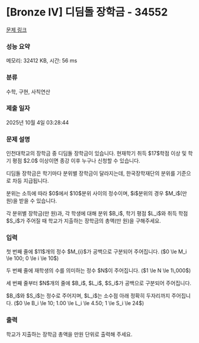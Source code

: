 # [Bronze IV] 디딤돌 장학금 - 34552 

[문제 링크](https://www.acmicpc.net/problem/34552) 

### 성능 요약

메모리: 32412 KB, 시간: 56 ms

### 분류

수학, 구현, 사칙연산

### 제출 일자

2025년 10월 4일 03:28:44

### 문제 설명

<p>인천대학교의 장학금 중 디딤돌 장학금이 있습니다. 현재학기 취득 $17$학점 이상 및 학기 평점 $2.0$ 이상이면 종강 이후 누구나 신청할 수 있습니다.</p>

<p>디딤돌 장학금은 학기마다 분위별 장학금이 달라지는데, 한국장학재단의 분위를 기준으로 차등 지급됩니다.</p>

<p>분위는 소득에 따라 $0$에서 $10$분위 사이의 정수이며, $i$분위의 경우 $M_i$(만 원)을 받을 수 있습니다.</p>

<p>각 분위별 장학금(만 원)과, 각 학생에 대해 분위 $B_i$, 학기 평점 $L_i$와 취득 학점 $S_i$가 주어질 때 학교가 지출하는 장학금의 총액(만 원)을 구해주세요.</p>

### 입력 

 <p>첫 번째 줄에 $11$개의 정수 $M_{i}$가 공백으로 구분되어 주어집니다. ($0 \le M_i \le 100; 0 \le i \le 10$)</p>

<p>두 번째 줄에 재학생의 수를 의미하는 정수 $N$이 주어집니다. ($1 \le N \le 1\,000$)</p>

<p>세 번째 줄부터 $N$개의 줄에 $B_i$, $L_i$, $S_i$가 공백으로 구분되어 주어집니다.</p>

<p>$B_i$와 $S_i$는 정수로 주어지며, $L_i$는 소수점 아래 정확히 두자리까지 주어집니다. ($0 \le B_i \le 10; 1.00 \le L_i \le 4.50; 1 \le S_i \le 24$)</p>

### 출력 

 <p>학교가 지출하는 장학금 총액을 만원 단위로 출력해 주세요.</p>

